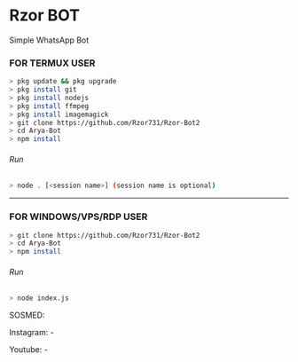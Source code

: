 # Rzor BOT
Simple WhatsApp Bot

### FOR TERMUX USER
```bash
> pkg update && pkg upgrade
> pkg install git
> pkg install nodejs
> pkg install ffmpeg
> pkg install imagemagick
> git clone https://github.com/Rzor731/Rzor-Bot2
> cd Arya-Bot
> npm install
```
###### Run
```bash
> node . [<session name>] (session name is optional)
```

---------

### FOR WINDOWS/VPS/RDP USER
```bash
> git clone https://github.com/Rzor731/Rzor-Bot2
> cd Arya-Bot
> npm install
```
###### Run
```bash
> node index.js
```
 SOSMED:
 
 Instagram: -
 
 Youtube: -

